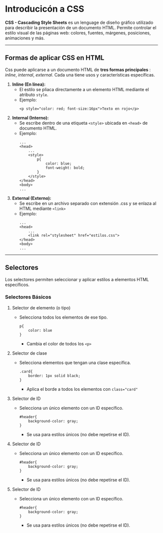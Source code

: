 # Introducicón a CSS

**CSS - Cascading Style Sheets** es un lenguage de diseño gráfico utilizado para describir la 
presentación de un documento HTML. Permite controlar el estilo visual de las páginas web: 
colores, fuentes, márgenes, posiciones, animaciones y más. 

--- 

## Formas de aplicar CSS en HTML 
Css puede aplicarse a un documento HTML de **tres formas principales** : *inline*, *internal*, *external*. 
Cada una tiene usos y características específicas. 

1. **Inline (En línea):**
    - El estilo se pliaca directamente a un elemento HTML mediante el atributo `style`.
    - Ejemplo: 
        ```
        <p style="color: red; font-size:16px">Texto en rojo</p>
        ```
2. **Internal (Interno):** 
    - Se escribe dentro de una etiqueta `<style>` ubicada en `<head>` de documento HTML. 
    - Ejemplo: 
        ```
        ...
        <head>
            ...
            <style>
                p{
                    color: blue;
                    font-weight: bold;
                }
            </style>
        </head>
        <body>
        ...
        ```
3.  **External (Externo):** 
    - Se escribe en un archivo separado con extensión .css y se enlaza al HTML mediante `<link>`
    - Ejemplo: 
        ```
        ...
        <head>
            ...
            <link rel="stylesheet" href="estilos.css">
        </head>
        <body>
        ...
        ```

--- 

## Selectores
Los selectores permiten seleccionar y aplicar estilos a elementos HTML específicos. 

### Selectores Básicos
1. Selector de elemento (o tipo)
    -   Selecciona todos los elementos de ese tipo. 
        ```
        p{ 
            color: blue
        }
        ```
        - Cambia el color de todos los `<p>`

2. Selector de clase
    -   Selecciona elementos que tengan una clase específica. 
        ```
        .card{ 
            border: 1px solid black; 
        }
        ```
        - Aplica el borde a todos los elementos con `class="card"`

3. Selector de ID
    -   Selecciona un único elemento con un ID específico.
        ```
        #header{ 
            background-color: gray; 
        }
        ```
        - Se usa para estilos únicos (no debe repetirse el ID).

3. Selector de ID
    -   Selecciona un único elemento con un ID específico.
        ```
        #header{ 
            background-color: gray; 
        }
        ```
        - Se usa para estilos únicos (no debe repetirse el ID).

3. Selector de ID
    -   Selecciona un único elemento con un ID específico.
        ```
        #header{ 
            background-color: gray; 
        }
        ```
        - Se usa para estilos únicos (no debe repetirse el ID).